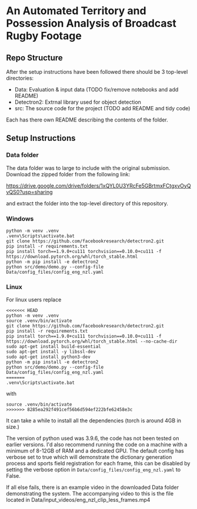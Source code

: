 # An Automated Territory and Possession Analysis of Broadcast Rugby Footage

## Repo Structure

After the setup instructions have been followed there should be 3 top-level directories: 

- Data: Evaluation & input data (TODO fix/remove notebooks and add README)
- Detectron2: Extrnal library used for object detection
- src: The source code for the project (TODO add README and tidy code)

Each has there own README describing the contents of the folder. 

## Setup Instructions
### Data folder
The data folder was to large to include with the original submission. Download the zipped folder from the following link: 

https://drive.google.com/drive/folders/1xQYL0U3YRcFe5GBrtmxFCtgxvOyQvQS0?usp=sharing

and extract the folder into the top-level directory of this repository.

### Windows
```
python -m venv .venv
.venv\Scripts\activate.bat
git clone https://github.com/facebookresearch/detectron2.git
pip install -r requirements.txt
pip install torch==1.9.0+cu111 torchvision==0.10.0+cu111 -f https://download.pytorch.org/whl/torch_stable.html
python -m pip install -e detectron2 
python src/demo/demo.py --config-file Data/config_files/config_eng_nzl.yaml
```

### Linux

For linux users replace
```
<<<<<<< HEAD
python -m venv .venv
source .venv/bin/activate
git clone https://github.com/facebookresearch/detectron2.git
pip install -r requirements.txt
pip install torch==1.9.0+cu111 torchvision==0.10.0+cu111 -f https://download.pytorch.org/whl/torch_stable.html --no-cache-dir
sudo apt-get install build-essential
sudo apt-get install -y libssl-dev
sudo apt-get install python3-dev
python -m pip install -e detectron2 
python src/demo/demo.py --config-file Data/config_files/config_eng_nzl.yaml
=======
.venv\Scripts\activate.bat
```
with
```
source .venv/bin/activate
>>>>>>> 8285ea292f491cef56b6d594ef222bfe62458e3c
```

It can take a while to install all the dependencies (torch is around 4GB in size.)

The version of python used was 3.9.6, the code has not been tested on earlier versions. I'd also recommend running the code on a machine with a minimum of 8-12GB of RAM and a dedicated GPU. The default config has verbose set to true which will demonstrate the dictionary generation process and sports field registration for each frame, this can be disabled by setting the verbose option in `Data/config_files/config_eng_nzl.yaml` to False.

If all else fails, there is an example video in the downloaded Data folder demonstrating the system. The accompanying video to this is the file located in Data/input_videos/eng_nzl_clip_less_frames.mp4
